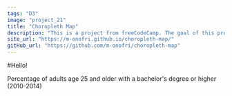 ```yaml
---
tags: "D3"
image: "project_21"
title: "Choropleth Map"
description: "This is a project from freeCodeCamp. The goal of this project is to represent the percentage of adults with age of 25 and older with a bachelor's degree or higher in the USA, using a choropleth map. To represent these data I used the D3.js library (Data-Driven Document)."
site_url: "https://m-onofri.github.io/choropleth-map/"
gitHub_url: "https://github.com/m-onofri/choropleth-map"
---
```


#Hello!

Percentage of adults age 25 and older with a bachelor's degree or higher (2010-2014)